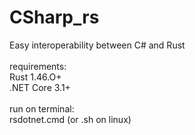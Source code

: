 # CSharp_rs 
Easy interoperability between C# and Rust
<br /><br />
requirements:<br />
Rust 1.46.O+<br />
.NET Core 3.1+
<br /><br />
run on terminal:<br />
rsdotnet.cmd (or .sh on linux)
